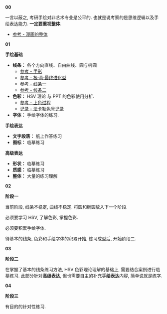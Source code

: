 **00**

一言以蔽之, 考研手绘对非艺术专业是公平的. 也就是说考察的是思维逻辑以及手绘表达能力. **一定要重视整体**.
  - [参考 - 漫画的整体](https://www.bilibili.com/video/BV11J411V78T?t=449)

**01**

**手绘基础**

- **线条：** 各个方向直线、自由曲线、圆与椭圆
  - [参考 - 手形](https://www.bilibili.com/video/BV1EW411s7QY)
  - [参考 - 极·真·最终进化型](https://www.bilibili.com/video/BV1GJ411s7L7)
  - [参考 - 线条一](https://www.xianmiaohua.com/discover/jiaocheng/01031452017145.html)
  - [参考 - 线条二](https://www.xianmiaohua.com/discover/jiaocheng/052532H017327.html)
- **色彩：** HSV 理论 与 PPT 的色彩使用分析.
  - [参考 - 上色过程](https://www.bilibili.com/video/BV1tb4y1o7J1)
  - [记录 - 法卡勒色号记录](./法卡勒.md)
- **字体：** 手绘字体的练习.

**手绘表达**

- **文字段落：** 纸上作答练习
- **图标：** 临摹练习

**高级表达**

- **形状：** 临摹练习
- **质感：** 临摹练习
- **整体：** 大量的练习理解

**02**

**阶段一**

当前阶段, 线条不稳定, 曲线不稳定. 将圆和椭圆放入下一个阶段.

必须要学习 HSV, 了解色彩, 掌握色彩.

必须要积累手绘字体.

待基本的线条, 色彩和手绘字体的积累开始, 练习成型后, 开始阶段二.

**03**

**阶段二**

在掌握了基本的线条练习方法, HSV 色彩理论理解的基础上, 需要结合案例进行临摹练习. 此部分针对**高级表达**, 但也需要自主的补充**手绘表达**内容, 简单说就是练字.

**04**

**阶段三**

有目的的针对性练习.
